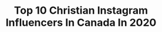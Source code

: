 ---
title: Top 10 Christian Instagram Influencers In Canada In 2020
description: >-
  Find top christian Instagram influencers in Canada in 2020. Most popular hashtags: #hamilton #reflectionjunkiez #stayhome #love.
platform: Instagram
profiles:
  - username: "curtismason"
    fullname: >-
      Curtis Mason
    location: "Canada"
    followers: 6005
    engagement: 1648
    commentsToLikes: 0.034934
    avatar: "https://scontent-lhr8-1.cdninstagram.com/v/t51.2885-19/s320x320/51361542_254126062194102_8895283337699000320_n.jpg?_nc_ht=scontent-lhr8-1.cdninstagram.com&_nc_ohc=b6B8-XUtjTUAX8zNPpL&oh=6d827830068231bf404eb8ce222da739&oe=5EB98EEF"
    verified: false
    hashtags: ""
  - username: "life.with.char"
    fullname: >-
      Julie
    location: "Canada"
    followers: 11165
    engagement: 365
    commentsToLikes: 0.384270
    avatar: "https://scontent-lhr8-1.cdninstagram.com/v/t51.2885-19/s320x320/87205124_190975702219021_209448388041637888_n.jpg?_nc_ht=scontent-lhr8-1.cdninstagram.com&_nc_ohc=T8hDi5qTkuEAX_na0TL&oh=cdb2c96a0b6fd6c14e7a31685a577d3d&oe=5EB8E018"
    verified: false
    hashtags: "#livingroom, #charminenjoythego, #godstiming, #ultrasoft"
  - username: "christianzanephotography"
    fullname: >-
      Christian Zane Clado
    location: "Canada"
    followers: 2303
    engagement: 2318
    commentsToLikes: 0.341578
    avatar: "https://scontent-ams4-1.cdninstagram.com/v/t51.2885-19/s320x320/83762482_214701102906808_6389507565042008064_n.jpg?_nc_ht=scontent-ams4-1.cdninstagram.com&_nc_ohc=nbWagppqkcEAX8JnrEu&oh=773f318fbe407a64e77dabfc3efe3950&oe=5EB929AB"
    verified: false
    hashtags: "#vancitylife, #discoverla, #womenportrait, #vancitywears"
  - username: "artofalan"
    fullname: >-
      Alan Stewart
    location: "Canada"
    followers: 67805
    engagement: 455
    commentsToLikes: 0.019905
    avatar: "https://scontent-lhr8-1.cdninstagram.com/v/t51.2885-19/s320x320/50527499_303064797230678_5261593786688995328_n.jpg?_nc_ht=scontent-lhr8-1.cdninstagram.com&_nc_ohc=yFexJtXACBcAX9vGURI&oh=2dca06fdcc38e7385860d3371017e7e1&oe=5EBA9CB4"
    verified: false
    hashtags: "#art, #mario, #pencildrawing, #sketchbook"
  - username: "christiandawdesign"
    fullname: >-
      Christian Daw
    location: "Canada"
    followers: 256915
    engagement: 540
    commentsToLikes: 0.024863
    avatar: "https://scontent-lht6-1.cdninstagram.com/v/t51.2885-19/s320x320/24327835_134005600644909_2097165919989006336_n.jpg?_nc_ht=scontent-lht6-1.cdninstagram.com&_nc_ohc=PAlaUwhLVT4AX_bqJHc&oh=d8c601ffc952f5cad0f3de494a61faa4&oe=5EBC9E75"
    verified: false
    hashtags: "#freshsnow, #summerhouse, #springbreak2020, #housetour"
  - username: "tareacampbell"
    fullname: >-
      tareacampbell
    location: "Canada"
    followers: 8517
    engagement: 909
    commentsToLikes: 0.024311
    avatar: "https://scontent-ams4-1.cdninstagram.com/v/t51.2885-19/11850222_1068154889875070_1301142496_a.jpg?_nc_ht=scontent-ams4-1.cdninstagram.com&_nc_ohc=m5Z3sZSul24AX-FYK44&oh=3276da0fa0327efe4317fc547538f3af&oe=5EB71A8B"
    verified: false
    hashtags: "#backtowork, #bigsis, #musicaltheater, #angelica"
  - username: "fullsnack_developer"
    fullname: >-
      Nicholas Olsen | Developer
    location: "Canada"
    followers: 48647
    engagement: 286
    commentsToLikes: 0.020763
    avatar: "https://scontent-lhr8-1.cdninstagram.com/v/t51.2885-19/s320x320/89301748_1510682532413819_8254194619059798016_n.jpg?_nc_ht=scontent-lhr8-1.cdninstagram.com&_nc_ohc=CPOzH_F1jQ0AX8ezRDJ&oh=c5d614c116f8cc988e41d4fa6484d1b3&oe=5EBCCFFE"
    verified: false
    hashtags: "#developer, #thedevlife, #mechanicalkeyboard, #wired"
  - username: "kisungkoh"
    fullname: >-
      kisung Koh
    location: "Canada"
    followers: 11904
    engagement: 436
    commentsToLikes: 0.017383
    avatar: "https://scontent-ams4-1.cdninstagram.com/v/t51.2885-19/s320x320/31198311_826032500916567_3688072654545223680_n.jpg?_nc_ht=scontent-ams4-1.cdninstagram.com&_nc_ohc=SQH30UefxooAX8fr7EP&oh=70ad6cb1fe6f9a0cdf1b66a7f6507cb4&oe=5EB323EE"
    verified: false
    hashtags: "#longlivethepolartreasure, #thinkspacegallery, #magicwizards, #owl"
  - username: "christianschartner.at"
    fullname: >-
      Christian Schartner
    location: "Canada"
    followers: 22277
    engagement: 235
    commentsToLikes: 0.011358
    avatar: "https://scontent-amt2-1.cdninstagram.com/v/t51.2885-19/s320x320/64287608_1432738270198692_4442281719315300352_n.jpg?_nc_ht=scontent-amt2-1.cdninstagram.com&_nc_ohc=t8SoojewP_AAX9lMeDa&oh=997e338a6fa57d1c1ae2e5a1b21365ec&oe=5EB3E1BB"
    verified: false
    hashtags: "#fromwhereidrone, #fantastic, #alps, #zauchensee"
  - username: "trinitywestern"
    fullname: >-
      Trinity Western University
    location: "Canada"
    followers: 8877
    engagement: 494
    commentsToLikes: 0.019771
    avatar: "https://scontent-ams4-1.cdninstagram.com/v/t51.2885-19/s320x320/84358880_183909089577346_8313951108934402048_n.jpg?_nc_ht=scontent-ams4-1.cdninstagram.com&_nc_ohc=lrZJAhW2sIsAX8dCQsV&oh=d86153265da7dd163b87b9c674c3a421&oe=5EAE381A"
    verified: false
    hashtags: "#trinitywesternuniversity, #fearfullyandwonderfullymade, #iwd2020, #twulive"
---